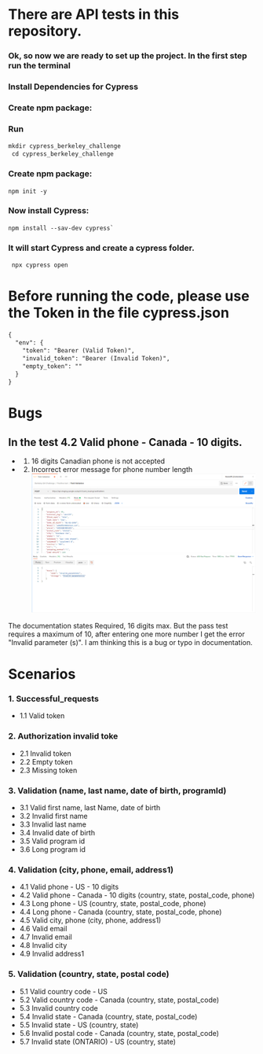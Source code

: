 # There are API tests in this repository.

### Ok, so now we are ready to set up the project. In the first step run the terminal

### Install Dependencies for Cypress

### Create npm package:

### Run

```
mkdir cypress_berkeley_challenge
 cd cypress_berkeley_challenge
```

### Create npm package:

```
npm init -y
```

### Now install Cypress:

```
npm install --sav-dev cypress`
```

### It will start Cypress and create a cypress folder.

```
 npx cypress open
```

# Before running the code, please use the Token in the file cypress.json

```
{
  "env": {
    "token": "Bearer (Valid Token)",
    "invalid_token": "Bearer (Invalid Token)",
    "empty_token": ""
  }
}
```

# Bugs

## In the test 4.2 Valid phone - Canada - 10 digits.

- 1. 16 digits Canadian phone is not accepted
- 2. Incorrect error message for phone number length
     ![Bug](./cypress/screenshot/bug.png)

The documentation states Required, 16 digits max. But the pass test requires a maximum of 10, after entering one more number I get the error "Invalid parameter (s)". I am thinking this is a bug or typo in documentation.

# Scenarios

### 1. Successful_requests

- 1.1 Valid token

### 2. Authorization invalid toke

- 2.1 Invalid token
- 2.2 Empty token
- 2.3 Missing token

### 3. Validation (name, last name, date of birth, programId)

- 3.1 Valid first name, last Name, date of birth
- 3.2 Invalid first name
- 3.3 Invalid last name
- 3.4 Invalid date of birth
- 3.5 Valid program id
- 3.6 Long program id

### 4. Validation (city, phone, email, address1)

- 4.1 Valid phone - US - 10 digits
- 4.2 Valid phone - Canada - 10 digits (country, state, postal_code, phone)
- 4.3 Long phone - US (country, state, postal_code, phone)
- 4.4 Long phone - Canada (country, state, postal_code, phone)
- 4.5 Valid city, phone (city, phone, address1)
- 4.6 Valid email
- 4.7 Invalid email
- 4.8 Invalid city
- 4.9 Invalid address1

### 5. Validation (country, state, postal code)

- 5.1 Valid country code - US
- 5.2 Valid country code - Canada (country, state, postal_code)
- 5.3 Invalid country code
- 5.4 Invalid state - Canada (country, state, postal_code)
- 5.5 Invalid state - US (country, state)
- 5.6 Invalid postal code - Canada (country, state, postal_code)
- 5.7 Invalid state (ONTARIO) - US (country, state)
